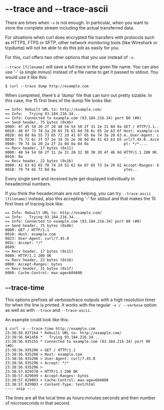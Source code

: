 # --trace and --trace-ascii

There are times when `-v` is not enough. In particular, when you want to store
the complete stream including the actual transferred data.

For situations when curl does encrypted file transfers with protocols such as
HTTPS, FTPS or SFTP, other network monitoring tools (like Wireshark or
tcpdump) will not be able to do this job as easily for you.

For this, curl offers two other options that you use instead of `-v`.

`--trace [filename]` will save a full trace in the given file name. You can
also use '-' (a single minus) instead of a file name to get it passed to
stdout. You would use it like this:

    $ curl --trace dump http://example.com

When completed, there's a 'dump' file that can turn out pretty sizable. In
this case, the 15 first lines of the dump file looks like:

    == Info: Rebuilt URL to: http://example.com/
    == Info:   Trying 93.184.216.34...
    == Info: Connected to example.com (93.184.216.34) port 80 (#0)
    => Send header, 75 bytes (0x4b)
    0000: 47 45 54 20 2f 20 48 54 54 50 2f 31 2e 31 0d 0a GET / HTTP/1.1..
    0010: 48 6f 73 74 3a 20 65 78 61 6d 70 6c 65 2e 63 6f Host: example.co
    0020: 6d 0d 0a 55 73 65 72 2d 41 67 65 6e 74 3a 20 63 m..User-Agent: c
    0030: 75 72 6c 2f 37 2e 34 35 2e 30 0d 0a 41 63 63 65 url/7.45.0..Acce
    0040: 70 74 3a 20 2a 2f 2a 0d 0a 0d 0a                pt: */*....
    <= Recv header, 17 bytes (0x11)
    0000: 48 54 54 50 2f 31 2e 31 20 32 30 30 20 4f 4b 0d HTTP/1.1 200 OK.
    0010: 0a                                              .
    <= Recv header, 22 bytes (0x16)
    0000: 41 63 63 65 70 74 2d 52 61 6e 67 65 73 3a 20 62 Accept-Ranges: b
    0010: 79 74 65 73 0d 0a                               ytes..

Every single sent and received byte get displayed individually in hexadecimal
numbers.

If you think the hexadecimals are not helping, you can try `--trace-ascii
[filename]` instead, also this accepting '-' for stdout and that makes the 15
first lines of tracing look like:

    == Info: Rebuilt URL to: http://example.com/
    == Info:   Trying 93.184.216.34...
    == Info: Connected to example.com (93.184.216.34) port 80 (#0)
    => Send header, 75 bytes (0x4b)
    0000: GET / HTTP/1.1
    0010: Host: example.com
    0023: User-Agent: curl/7.45.0
    003c: Accept: */*
    0049:
    <= Recv header, 17 bytes (0x11)
    0000: HTTP/1.1 200 OK
    <= Recv header, 22 bytes (0x16)
    0000: Accept-Ranges: bytes
    <= Recv header, 31 bytes (0x1f)
    0000: Cache-Control: max-age=604800

## --trace-time

This options prefixes all verbose/trace outputs with a high resolution timer
for when the line is printed. It works with the regular `-v / --verbose`
option as well as with `--trace` and `--trace-ascii`.

An example could look like this:

    $ curl -v --trace-time http://example.com
    23:38:56.837164 * Rebuilt URL to: http://example.com/
    23:38:56.841456 *   Trying 93.184.216.34...
    23:38:56.935155 * Connected to example.com (93.184.216.34) port 80 (#0)
    23:38:56.935296 > GET / HTTP/1.1
    23:38:56.935296 > Host: example.com
    23:38:56.935296 > User-Agent: curl/7.45.0
    23:38:56.935296 > Accept: */*
    23:38:56.935296 >
    23:38:57.029570 < HTTP/1.1 200 OK
    23:38:57.029699 < Accept-Ranges: bytes
    23:38:57.029803 < Cache-Control: max-age=604800
    23:38:57.029903 < Content-Type: text/html
    ---- snip ----

The lines are all the local time as hours:minutes:seconds and then number of
microseconds in that second.


